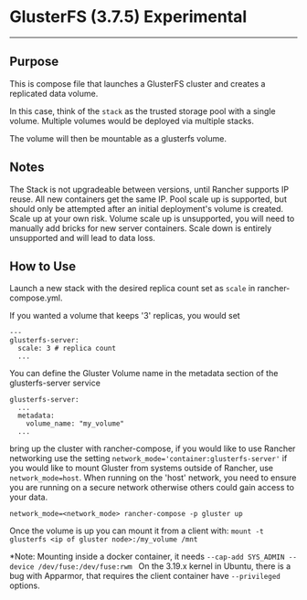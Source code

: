 # GlusterFS (3.7.5) Experimental

---

## Purpose

 This is compose file that launches a GlusterFS cluster and creates a replicated data volume.
 
 In this case, think of the `stack` as the trusted storage pool with a single volume. Multiple volumes would be deployed via multiple stacks.
 
The volume will then be mountable as a glusterfs volume.

## Notes

The Stack is not upgradeable between versions, until Rancher supports IP reuse. All new containers get the same IP. Pool scale up is supported, but should only be attempted after an initial deployment's volume is created. Scale up at your own risk. Volume scale up is unsupported, you will need to manually add bricks for new server containers. Scale down is entirely unsupported and will lead to data loss.
 
## How to Use
 
 Launch a new stack with the desired replica count set as `scale` in rancher-compose.yml.
 
 If you wanted a volume that keeps '3' replicas, you would set 
 
```
---
glusterfs-server:
  scale: 3 # replica count
  ...
```

You can define the Gluster Volume name in the metadata section of the glusterfs-server service

```
glusterfs-server:
  ...
  metadata:
    volume_name: "my_volume"
  ...
```

bring up the cluster with rancher-compose, if you would like to use Rancher networking use the setting `network_mode='container:glusterfs-server'` if you would like to mount Gluster from systems outside of Rancher, use `network_mode=host`. When running on the 'host' network, you need to ensure you are running on a secure network otherwise others could gain access to your data. 

`network_mode=<network_mode> rancher-compose -p gluster up`

Once the volume is up you can mount it from a client with:
`mount -t glusterfs <ip of gluster node>:/my_volume /mnt`

*Note: Mounting inside a docker container, it needs `--cap-add SYS_ADMIN --device /dev/fuse:/dev/fuse:rwm ` On the 3.19.x kernel in Ubuntu, there is a bug with Apparmor, that requires the client container have `--privileged` options.







